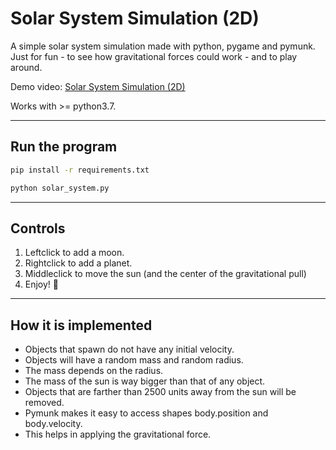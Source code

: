 # Solar System Simulation (2D)

A simple solar system simulation made with python, pygame and pymunk.
Just for fun - to see how gravitational forces could work - and to play around.

Demo video: <a href="https://www.youtube.com/watch?v=WyyJNSKWbjk">Solar System Simulation (2D)</a>

Works with >= python3.7.

---

## Run the program

```bash
pip install -r requirements.txt
```

```bash
python solar_system.py
```

---

## Controls

1. Leftclick to add a moon.
2. Rightclick to add a planet.
3. Middleclick to move the sun (and the center of the gravitational pull)
4. Enjoy! 🚀

---

## How it is implemented

-   Objects that spawn do not have any initial velocity.
-   Objects will have a random mass and random radius.
-   The mass depends on the radius.
-   The mass of the sun is way bigger than that of any object.
-   Objects that are farther than 2500 units away from the sun will be removed.
-   Pymunk makes it easy to access shapes body.position and body.velocity.
-   This helps in applying the gravitational force.
